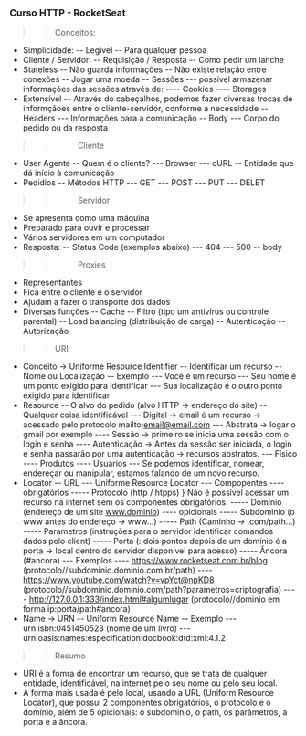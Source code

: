 ### Curso HTTP - RocketSeat ###

>> Conceitos:
- Simplicidade: 
    -- Legível
    -- Para qualquer pessoa
- Cliente / Servidor: 
    -- Requisição / Resposta
    -- Como pedir um lanche
- Stateless
    -- Não guarda informações
    -- Não existe relação entre conexões
    -- Jogar uma moeda
    -- Sessões
        --- possível armazenar informações das sessões através de:
            ---- Cookies
            ---- Storages
- Extensível
    -- Através do cabeçalhos, podemos fazer diversas trocas de informçãoes entre o cliente-servidor, conforme a necessidade
    -- Headers
        --- Informações para a comunicação
    -- Body
        --- Corpo do pedido ou da resposta

>>> Cliente 
- User Agente
    -- Quem é o cliente?
        --- Browser
        --- cURL
    -- Entidade que dá início à comunicação
- Pedidios 
    -- Métodos HTTP
        --- GET
        --- POST
        --- PUT
        --- DELET

>>> Servidor 
- Se apresenta como uma máquina
- Preparado para ouvir e processar 
- Vários servidores em um computador
- Resposta:
    -- Status Code (exemplos abaixo)
        --- 404 
        --- 500
    -- body

>>> Proxies
- Representantes
- Fica entre o cliente e o servidor
- Ajudam a fazer o transporte dos dados
- Diversas funções
    -- Cache
    -- Filtro (tipo um antivírus ou controle parental)
    -- Load balancing (distribuição de carga)
    -- Autenticação
    -- Autorização

>> URI 
- Conceito -> Uniforme Resource Identifier 
    -- Identificar um recurso
    -- Nome ou Localização
    -- Exemplo
        --- Você é um recurso 
            --- Seu nome é um ponto exigido para identificar
            --- Sua localização é o outro ponto exigido para identificar
- Resource 
    -- O alvo do pedido (alvo HTTP -> endereço do site)
    -- Qualquer coisa identificável
        --- Digital -> email é um recurso -> acessado pelo protocolo mailto:email@email.com
        --- Abstrata -> logar o gmail por exemplo
            ---- Sessão -> primeiro se inicia uma sessão com o login e senha
            ---- Autenticação -> Antes da sessão ser iniciada, o login e senha passarão por uma autenticação -> recursos abstratos.
        --- Físico
            ---- Produtos
            ---- Usuários 
        --- Se podemos identificar, nomear, endereçar ou manipular, estamos falando de um novo recurso.
- Locator
    -- URL 
        --- Uniforme Resource Locator
        --- Compopentes 
            ---- obrigatórios
                ----- Protocolo (http / htpps)
                                            } Não é possível acessar um recurso na internet sem os componentes obrigatórios.
                ----- Dominio (endereço de um site www.dominio)
            ---- opicionais
                ----- Subdominio (o www antes do endereço -> www...)
                ----- Path (Caminho -> .com/path...)
                ----- Parametros (instruções para o servidor identificar comandos dados pelo client)
                ----- Porta (: dois pontos depois de um domínio é a porta -> local dentro do servidor disponível para acesso)
                ----- Âncora (#ancora)
        --- Exemplos
            ---- https://www.rocketseat.com.br/blog (protocolo//subdominio.dominio.com.br/path)
            ---- https://www.youtube.com/watch?v=vpYct@npKD8 (protocolo//subdominio.dominio.com/path?parametros=criptografia)
            ---- http://127.0.0.1:333/index.html#algumlugar (protocolo//dominio em forma ip:porta/path#ancora)
- Name -> URN
    -- Uniform Resource Name
    -- Exemplo
        --- urn:isbn:0451450523 (nome de um livro)
        --- urn:oasis:names:especification:docbook:dtd:xml:4.1.2 

>> Resumo 
- URI é a fomra de encontrar um recurso, que se trata de qualquer entidade, identificável, na internet pelo seu nome ou pelo seu local. 
- A forma mais usada é pelo local, usando a URL (Uniform Resource Locator), que possui 2 componentes obrigatórios, o protocolo e o domínio, além de 5 opicionais: o subdominio, o path, os parâmetros, a porta e a âncora.
